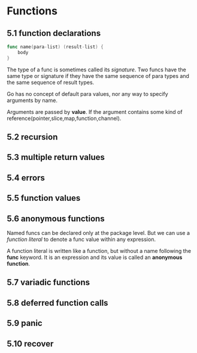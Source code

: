 # Functions

## 5.1 function declarations

```go
func name(para-list) (result-list) {
    body
}
```

The type of a func is sometimes called its *signature*. Two funcs have the same type or signature if they have the same sequence of para types and the same sequence of result types.

Go has no concept of default para values, nor any way to specify arguments by name.

Arguments are passed by **value**. If the argument contains some kind of reference(pointer,slice,map,function,channel).

## 5.2 recursion

## 5.3 multiple return values

## 5.4 errors

## 5.5 function values

## 5.6 anonymous functions

Named funcs can be declared only at the package level. But we can use a *function literal* to denote a func value within any expression. 

A function literal is written like a function, but without a name following the **func** keyword. It is an expression and its value is called an **anonymous function**.

## 5.7 variadic functions

## 5.8 deferred function calls

## 5.9 panic

## 5.10 recover